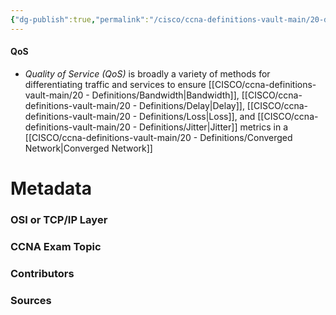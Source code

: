 ```yaml
---
{"dg-publish":true,"permalink":"/cisco/ccna-definitions-vault-main/20-definitions/qo-s/","tags":["defs_ccna"]}
---
```


#### QoS
- *Quality of Service (QoS)* is broadly a variety of methods for differentiating traffic and services to ensure [[CISCO/ccna-definitions-vault-main/20 - Definitions/Bandwidth\|Bandwidth]], [[CISCO/ccna-definitions-vault-main/20 - Definitions/Delay\|Delay]], [[CISCO/ccna-definitions-vault-main/20 - Definitions/Loss\|Loss]], and [[CISCO/ccna-definitions-vault-main/20 - Definitions/Jitter\|Jitter]] metrics in a [[CISCO/ccna-definitions-vault-main/20 - Definitions/Converged Network\|Converged Network]]

# Metadata
### OSI or TCP/IP Layer

### CCNA Exam Topic

### Contributors

### Sources
